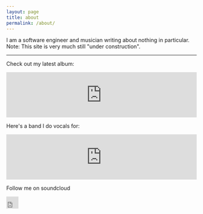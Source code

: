 ```yaml
---
layout: page
title: about
permalink: /about/
---
```


I am a software engineer and musician writing about nothing in particular. Note: This site is very much still "under construction".

---

Check out my latest album:
<iframe style="border: 0; width: 100%; height: 120px;" src="https://bandcamp.com/EmbeddedPlayer/album=3599915442/size=large/bgcol=333333/linkcol=e99708/tracklist=false/artwork=small/transparent=true/" seamless><a href="https://waywis.bandcamp.com/album/the-earth-is-flat">The Earth Is Flat by WAYWIS</a></iframe>

Here's a band I do vocals for:
<iframe style="border: 0; width: 100%; height: 120px;" src="https://bandcamp.com/EmbeddedPlayer/album=2081264576/size=large/bgcol=333333/linkcol=e99708/tracklist=false/artwork=small/transparent=true/" seamless><a href="https://fortiori.bandcamp.com/album/inspiring-nightmare">Inspiring Nightmare by ForTiorI</a></iframe>

Follow me on soundcloud 
<iframe allowtransparency="true" scrolling="no" frameborder="no" src="https://w.soundcloud.com/icon/?url=http%3A%2F%2Fsoundcloud.com%2Fbrineryte&color=black_white&size=32" style="width: 32px; height: 32px;"></iframe>
